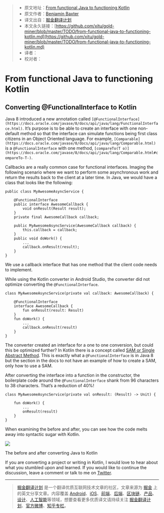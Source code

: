 > * 原文地址：[From functional Java to functioning Kotlin](https://medium.com/google-developers/from-functional-java-to-functioning-kotlin-a4874a4a7a5)
> * 原文作者：[Benjamin Baxter](https://medium.com/@benbaxter?source=post_header_lockup)
> * 译文出自：[掘金翻译计划](https://github.com/xitu/gold-miner)
> * 本文永久链接：[https://github.com/xitu/gold-miner/blob/master/TODO/from-functional-java-to-functioning-kotlin.md](https://github.com/xitu/gold-miner/blob/master/TODO/from-functional-java-to-functioning-kotlin.md)
> * 译者：
> * 校对者：

# From functional Java to functioning Kotlin

## Converting @FunctionalInterface to Kotlin

Java 8 introduced a new annotation called `[@FunctionalInterface](https://docs.oracle.com/javase/8/docs/api/java/lang/FunctionalInterface.html)`. It’s purpose is to be able to create an interface with one non-default method so that the interface can simulate functions being first class citizens in an Object Oriented language. For example, `[Comparable](https://docs.oracle.com/javase/8/docs/api/java/lang/Comparable.html)` is a `@FunctionalInterface` with one method, `[compareTo(T o)](https://docs.oracle.com/javase/8/docs/api/java/lang/Comparable.html#compareTo-T-)`.

Callbacks are a really common case for functional interfaces. Imaging the following scenario where we want to perform some asynchronous work and return the results back to the client at a later time. In Java, we would have a class that looks like the following:

```
public class MyAwesomeAsyncService {
   
    @FunctionalInterface
    public interface AwesomeCallback {
        void onResult(Result result);
    }
    private final AwesomeCallback callback;
   
    public MyAwesomeAsyncService(AwesomeCallback callback) {
        this.callback = callback;
    }
    public void doWork() {
        ...
        callback.onResult(result);
    }
}
```

We use a callback interface that has one method that the client code needs to implement.

While using the Kotlin converter in Android Studio, the converter did not optimize converting the `@FunctionalInterface`.

```
class MyAwesomeAsyncService(private val callback: AwesomeCallback) {
   
    @FunctionalInterface
    interface AwesomeCallback {
        fun onResult(result: Result)
    }
    fun doWork() {
        ...
        callback.onResult(result)
    }
}
```

The converter created an interface for a one to one conversion, but could this be optimized further? In Kotlin there is a concept called [SAM or Single Abstract Method](https://kotlinlang.org/docs/reference/java-interop.html#sam-conversions). This is exactly what a `@FunctionalInterface` is in Java 8 but the section in the docs to not have an example of how to create a SAM, only how to use a SAM.

After converting the interface into a function in the constructor, the boilerplate code around the `@FunctionalInterface` shank from 96 characters to 38 characters. That’s a reduction of 40%!

```
class MyAwesomeAsyncService(private val onResult: (Result) -> Unit) {
    
    fun doWork() {
        ...
        onResult(result)
    }
}
```

When examining the before and after, you can see how the code melts away into syntactic sugar with Kotlin.

![](https://cdn-images-1.medium.com/max/800/1*E8Kf0zST9OFFPYJGmjBiPw.png)

The before and after converting Java to Kotlin

If you are converting a project or writing in Kotlin, I would love to hear about what you stumbled upon and learned. If you would like to continue the discussion, leave a comment or talk to me on [Twitter](https://twitter.com/benjamintravels).


---

> [掘金翻译计划](https://github.com/xitu/gold-miner) 是一个翻译优质互联网技术文章的社区，文章来源为 [掘金](https://juejin.im) 上的英文分享文章。内容覆盖 [Android](https://github.com/xitu/gold-miner#android)、[iOS](https://github.com/xitu/gold-miner#ios)、[前端](https://github.com/xitu/gold-miner#前端)、[后端](https://github.com/xitu/gold-miner#后端)、[区块链](https://github.com/xitu/gold-miner#区块链)、[产品](https://github.com/xitu/gold-miner#产品)、[设计](https://github.com/xitu/gold-miner#设计)、[人工智能](https://github.com/xitu/gold-miner#人工智能)等领域，想要查看更多优质译文请持续关注 [掘金翻译计划](https://github.com/xitu/gold-miner)、[官方微博](http://weibo.com/juejinfanyi)、[知乎专栏](https://zhuanlan.zhihu.com/juejinfanyi)。
